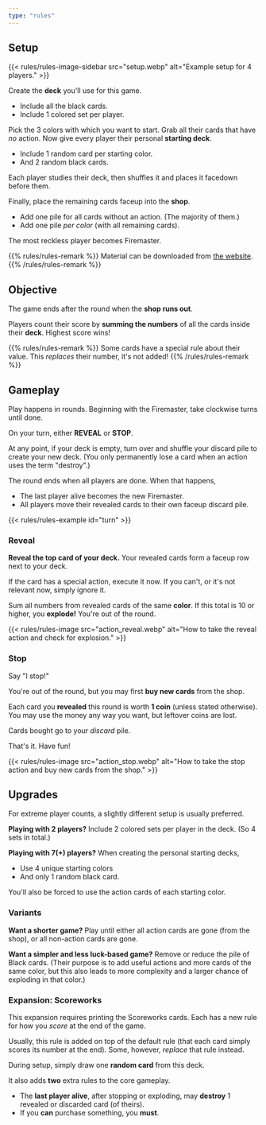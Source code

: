```yaml
---
type: "rules"
---
```


## Setup

{{< rules/rules-image-sidebar src="setup.webp" alt="Example setup for 4 players." >}}

Create the **deck** you'll use for this game.
* Include all the black cards.
* Include 1 colored set per player. 

Pick the 3 colors with which you want to start. Grab all their cards that have _no_ action. Now give every player their personal **starting deck**.
* Include 1 random card per starting color.
* And 2 random black cards.

Each player studies their deck, then shuffles it and places it facedown before them.

Finally, place the remaining cards faceup into the **shop**.
* Add one pile for all cards without an action. (The majority of them.)
* Add one pile _per color_ (with all remaining cards).

The most reckless player becomes Firemaster.

{{% rules/rules-remark %}}
Material can be downloaded from [the website](https://pandaqi.com/firecrackers/).
{{% /rules/rules-remark %}}



## Objective

The game ends after the round when the **shop runs out**. 

Players count their score by **summing the numbers** of all the cards inside their **deck**. Highest score wins! 

{{% rules/rules-remark %}}
Some cards have a special rule about their value. This _replaces_ their number, it's not added!
{{% /rules/rules-remark %}}


## Gameplay

Play happens in rounds. Beginning with the Firemaster, take clockwise turns until done.

On your turn, either **REVEAL** or **STOP**.

At any point, if your deck is empty, turn over and shuffle your discard pile to create your new deck. (You only permanently lose a card when an action uses the term "destroy".)

The round ends when all players are done. When that happens,
* The last player alive becomes the new Firemaster.
* All players move their revealed cards to their own faceup discard pile.

{{< rules/rules-example id="turn" >}}

### Reveal

**Reveal the top card of your deck.** Your revealed cards form a faceup row next to your deck.

If the card has a special action, execute it now. If you can't, or it's not relevant now, simply ignore it.

Sum all numbers from revealed cards of the same **color**. If this total is 10 or higher, you **explode!** You're out of the round.

{{< rules/rules-image src="action_reveal.webp" alt="How to take the reveal action and check for explosion." >}}


### Stop

Say "I stop!" 

You're out of the round, but you may first **buy new cards** from the shop.

Each card you **revealed** this round is worth **1 coin** (unless stated otherwise). You may use the money any way you want, but leftover coins are lost.

Cards bought go to your _discard_ pile.

That's it. Have fun!

{{< rules/rules-image src="action_stop.webp" alt="How to take the stop action and buy new cards from the shop." >}}



## Upgrades

For extreme player counts, a slightly different setup is usually preferred.

**Playing with 2 players?** Include 2 colored sets per player in the deck. (So 4 sets in total.)

**Playing with 7(+) players?** When creating the personal starting decks,
* Use 4 unique starting colors
* And only 1 random black card.

You'll also be forced to use the action cards of each starting color.

### Variants

**Want a shorter game?** Play until either all action cards are gone (from the shop), or all non-action cards are gone.

**Want a simpler and less luck-based game?** Remove or reduce the pile of Black cards. (Their purpose is to add useful actions and more cards of the same color, but this also leads to more complexity and a larger chance of exploding in that color.)


### Expansion: Scoreworks

This expansion requires printing the Scoreworks cards. Each has a new rule for how you _score_ at the end of the game. 

Usually, this rule is added on top of the default rule (that each card simply scores its number at the end). Some, however, _replace_ that rule instead.

During setup, simply draw one **random card** from this deck.

It also adds **two** extra rules to the core gameplay.
* The **last player alive**, after stopping or exploding, may **destroy** 1 revealed or discarded card (of theirs).
* If you **can** purchase something, you **must**.


